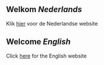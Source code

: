 ## Welkom *Nederlands*
 Klik [hier](/nl) voor de Nederlandse website

## Welcome *English*
Click [here](/en) for the English website